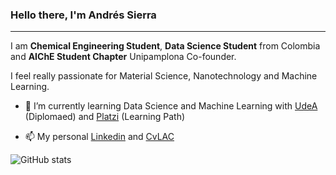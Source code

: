 ### Hello there, I'm Andrés Sierra 
---

I am **Chemical Engineering Student**, **Data Science Student** from Colombia and **AIChE Student Chapter** Unipamplona Co-founder.

I feel really passionate for Material Science, Nanotechnology and Machine Learning.

- 🌱 I’m currently learning Data Science and Machine Learning with [UdeA](https://asone.udea.edu.co/portafolio/#/catalog/1852) (Diplomaed) and [Platzi](https://platzi.com/datos) (Learning Path) 

- 📫 My personal [Linkedin](https://www.linkedin.com/in/andresf-sierra/) and [CvLAC](https://scienti.minciencias.gov.co/cvlac/visualizador/generarCurriculoCv.do?cod_rh=0000138045)


![GitHub stats](https://github-readme-stats.vercel.app/api?username=andres-sierra&show_icons=true)  




<!--
**andres-sierra/andres-sierra** is a ✨ _special_ ✨ repository because its `README.md` (this file) appears on your GitHub profile.

Here are some ideas to get you started:

- 🔭 I’m currently working on ...
- 🌱 I’m currently learning ...
- 👯 I’m looking to collaborate on ...
- 🤔 I’m looking for help with ...
- 💬 Ask me about ...
- 📫 How to reach me: ...
- 😄 Pronouns: ...
- ⚡ Fun fact: ...
-->
